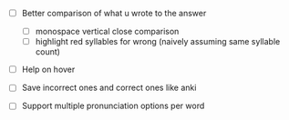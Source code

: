 
- [ ] Better comparison of what u wrote to the answer
  - [ ] monospace vertical close comparison
  - [ ] highlight red syllables for wrong (naively assuming same syllable count)
- [ ] Help on hover
- [ ] Save incorrect ones and correct ones like anki
- [ ] Support multiple pronunciation options per word

